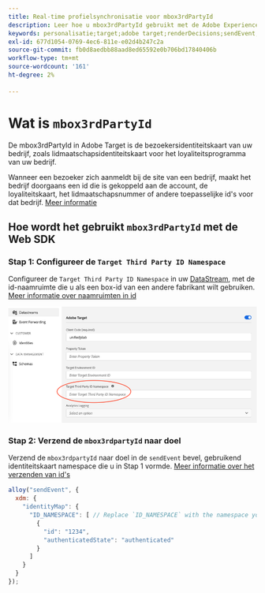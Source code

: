```yaml
---
title: Real-time profielsynchronisatie voor mbox3rdPartyId
description: Leer hoe u mbox3rdPartyId gebruikt met de Adobe Experience Platform Web SDK.
keywords: personalisatie;target;adobe target;renderDecisions;sendEvent;mbox3rdPartyId;
exl-id: 677d1054-0769-4ec6-811e-e02d4b247c2a
source-git-commit: fb0d8aedbb88aad8ed65592e0b706bd17840406b
workflow-type: tm+mt
source-wordcount: '161'
ht-degree: 2%

---
```


# Wat is `mbox3rdPartyId`

De mbox3rdPartyId in Adobe Target is de bezoekersidentiteitskaart van uw bedrijf, zoals lidmaatschapsidentiteitskaart voor het loyaliteitsprogramma van uw bedrijf.

Wanneer een bezoeker zich aanmeldt bij de site van een bedrijf, maakt het bedrijf doorgaans een id die is gekoppeld aan de account, de loyaliteitskaart, het lidmaatschapsnummer of andere toepasselijke id&#39;s voor dat bedrijf. [Meer informatie](https://experienceleague.adobe.com/docs/target/using/audiences/visitor-profiles/3rd-party-id.html?lang=en#)


## Hoe wordt het gebruikt `mbox3rdPartyId` met de Web SDK

### Stap 1: Configureer de `Target Third Party ID Namespace`

Configureer de `Target Third Party ID Namespace` in uw [DataStream](../../datastreams/overview.md), met de id-naamruimte die u als een box-id van een andere fabrikant wilt gebruiken.
[Meer informatie over naamruimten in id](https://experienceleague.adobe.com/docs/experience-platform/identity/namespaces.html)

![](assets/mbox3rdpartyid.png)

### Stap 2: Verzend de `mbox3rdpartyId` naar doel

Verzend de `mbox3rdpartyId` naar doel in de `sendEvent` bevel, gebruikend identiteitskaart namespace die u in Stap 1 vormde.
[Meer informatie over het verzenden van id&#39;s](../../identity/overview.md#syncing-identities)

```javascript
alloy("sendEvent", {
  xdm: {
    "identityMap": {
      "ID_NAMESPACE": [ // Replace `ID_NAMESPACE` with the namespace you have configured in Step 1.
        {
          "id": "1234",
          "authenticatedState": "authenticated"
        }
      ]
    }
  }
});
```
